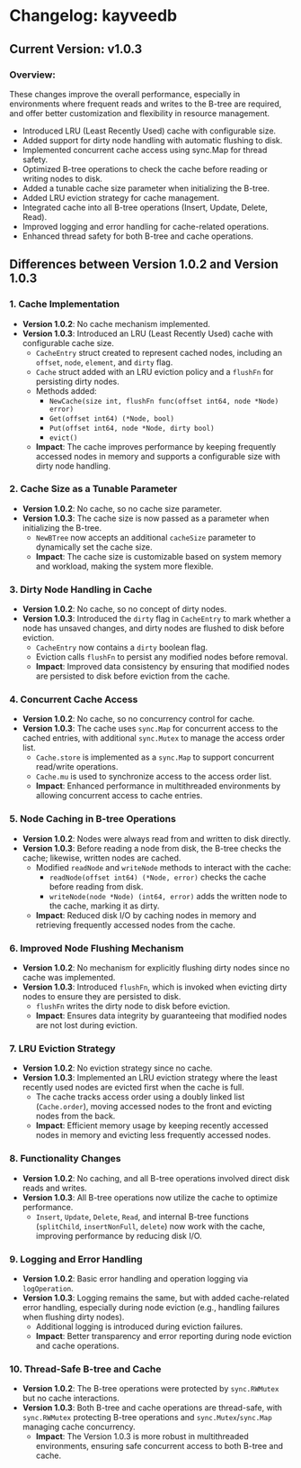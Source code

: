 # Changelog: kayveedb 
## Current Version: v1.0.3

### Overview:

These changes improve the overall performance, especially in environments where frequent reads and writes to the B-tree are required, and offer better customization and flexibility in resource management.

* Introduced LRU (Least Recently Used) cache with configurable size.
* Added support for dirty node handling with automatic flushing to disk.
* Implemented concurrent cache access using sync.Map for thread safety.
* Optimized B-tree operations to check the cache before reading or writing nodes to disk.
* Added a tunable cache size parameter when initializing the B-tree.
* Added LRU eviction strategy for cache management.
* Integrated cache into all B-tree operations (Insert, Update, Delete, Read).
* Improved logging and error handling for cache-related operations.
* Enhanced thread safety for both B-tree and cache operations.

## Differences between Version 1.0.2 and Version 1.0.3

### 1. Cache Implementation
- **Version 1.0.2**: No cache mechanism implemented.
- **Version 1.0.3**: Introduced an LRU (Least Recently Used) cache with configurable cache size.
    - `CacheEntry` struct created to represent cached nodes, including an `offset`, `node`, `element`, and `dirty` flag.
    - `Cache` struct added with an LRU eviction policy and a `flushFn` for persisting dirty nodes.
    - Methods added:
        - `NewCache(size int, flushFn func(offset int64, node *Node) error)`
        - `Get(offset int64) (*Node, bool)`
        - `Put(offset int64, node *Node, dirty bool)`
        - `evict()`
    - **Impact**: The cache improves performance by keeping frequently accessed nodes in memory and supports a configurable size with dirty node handling.

### 2. Cache Size as a Tunable Parameter
- **Version 1.0.2**: No cache, so no cache size parameter.
- **Version 1.0.3**: The cache size is now passed as a parameter when initializing the B-tree.
    - `NewBTree` now accepts an additional `cacheSize` parameter to dynamically set the cache size.
    - **Impact**: The cache size is customizable based on system memory and workload, making the system more flexible.

### 3. Dirty Node Handling in Cache
- **Version 1.0.2**: No cache, so no concept of dirty nodes.
- **Version 1.0.3**: Introduced the `dirty` flag in `CacheEntry` to mark whether a node has unsaved changes, and dirty nodes are flushed to disk before eviction.
    - `CacheEntry` now contains a `dirty` boolean flag.
    - Eviction calls `flushFn` to persist any modified nodes before removal.
    - **Impact**: Improved data consistency by ensuring that modified nodes are persisted to disk before eviction from the cache.

### 4. Concurrent Cache Access
- **Version 1.0.2**: No cache, so no concurrency control for cache.
- **Version 1.0.3**: The cache uses `sync.Map` for concurrent access to the cached entries, with additional `sync.Mutex` to manage the access order list.
    - `Cache.store` is implemented as a `sync.Map` to support concurrent read/write operations.
    - `Cache.mu` is used to synchronize access to the access order list.
    - **Impact**: Enhanced performance in multithreaded environments by allowing concurrent access to cache entries.

### 5. Node Caching in B-tree Operations
- **Version 1.0.2**: Nodes were always read from and written to disk directly.
- **Version 1.0.3**: Before reading a node from disk, the B-tree checks the cache; likewise, written nodes are cached.
    - Modified `readNode` and `writeNode` methods to interact with the cache:
        - `readNode(offset int64) (*Node, error)` checks the cache before reading from disk.
        - `writeNode(node *Node) (int64, error)` adds the written node to the cache, marking it as dirty.
    - **Impact**: Reduced disk I/O by caching nodes in memory and retrieving frequently accessed nodes from the cache.

### 6. Improved Node Flushing Mechanism
- **Version 1.0.2**: No mechanism for explicitly flushing dirty nodes since no cache was implemented.
- **Version 1.0.3**: Introduced `flushFn`, which is invoked when evicting dirty nodes to ensure they are persisted to disk.
    - `flushFn` writes the dirty node to disk before eviction.
    - **Impact**: Ensures data integrity by guaranteeing that modified nodes are not lost during eviction.

### 7. LRU Eviction Strategy
- **Version 1.0.2**: No eviction strategy since no cache.
- **Version 1.0.3**: Implemented an LRU eviction strategy where the least recently used nodes are evicted first when the cache is full.
    - The cache tracks access order using a doubly linked list (`Cache.order`), moving accessed nodes to the front and evicting nodes from the back.
    - **Impact**: Efficient memory usage by keeping recently accessed nodes in memory and evicting less frequently accessed nodes.

### 8. Functionality Changes
- **Version 1.0.2**: No caching, and all B-tree operations involved direct disk reads and writes.
- **Version 1.0.3**: All B-tree operations now utilize the cache to optimize performance.
    - `Insert`, `Update`, `Delete`, `Read`, and internal B-tree functions (`splitChild`, `insertNonFull`, `delete`) now work with the cache, improving performance by reducing disk I/O.

### 9. Logging and Error Handling
- **Version 1.0.2**: Basic error handling and operation logging via `logOperation`.
- **Version 1.0.3**: Logging remains the same, but with added cache-related error handling, especially during node eviction (e.g., handling failures when flushing dirty nodes).
    - Additional logging is introduced during eviction failures.
    - **Impact**: Better transparency and error reporting during node eviction and cache operations.

### 10. Thread-Safe B-tree and Cache
- **Version 1.0.2**: The B-tree operations were protected by `sync.RWMutex` but no cache interactions.
- **Version 1.0.3**: Both B-tree and cache operations are thread-safe, with `sync.RWMutex` protecting B-tree operations and `sync.Mutex`/`sync.Map` managing cache concurrency.
    - **Impact**: The Version 1.0.3 is more robust in multithreaded environments, ensuring safe concurrent access to both B-tree and cache.
